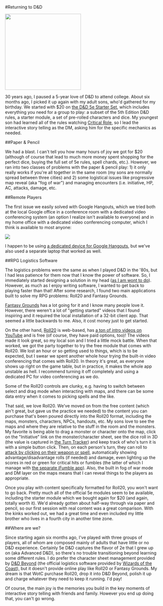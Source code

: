 #Returning to D&D

<img src="http://sellsbrothers.com/public/post-images/2017/DnD_Logo.png" class="main-blog-image" style="width: 250px">

30 years ago, I paused a 5-year love of D&D to attend college. About six months ago, I picked it up again with my adult sons, who'd gathered for my birthday. We started with $20 on [the D&D 5e Starter Set](http://dnd.wizards.com/products/tabletop-games/rpg-products/rpg_starterset), which includes everything you need for a group to play: a subset of the 5th Edition D&D rules, a starter module, a set of pre-rolled characters and dice. My youngest son had learned all of the rules watching [Critical Role](https://geekandsundry.com/shows/critical-role/), so I lead the interactive story telling as the DM, asking him for the specific mechanics as needed.

##Paper & Pencil

We had a blast. I can't tell you how many hours of joy we got for $20 (although of course that lead to much more money spent shopping for the perfect dice, buying the full set of 5e rules, spell chards, etc.). However, we ran into two classes of problems with the paper & pencil play: 1) it only really works if you're all together in the same room (my sons are normally spread between three cities) and 2) some logistical issues like progressive map reveal (aka "fog of war") and managing encounters (i.e. initiative, HP, AC, attacks, damage, etc.

##Remote Players

The first issue we easily solved with Google Hangouts, which we tried both at the local Google office in a conference room with a dedicated video conferencing system (an option I realize isn't available to everyone) and in my home office with a dedicated video conferencing computer, which I think is available to most anyone:

<img src="http://sellsbrothers.com/public/post-images/2017/home-dnd-setup.png" />

I happen to be using [a dedicated device for Google Hangouts](https://enterprise.google.com/chrome/devices/#meetings), but we've also used a separate laptop that worked as well.

##RPG Logistics Software

The logistics problems were the same as when I played D&D in the '80s, but I had less patience for them now that I know the power of software. So, I immediately started designing a solution in my head ([as I am wont to do](http://sellsbrothers.com/backgammon-and-using-your-own-products)). However, as much as I enjoy writing software, I wanted to get back to playing faster than that! After some research, I found two main applications built to solve my RPG problems: Roll20 and Fantasy Grounds.

[Fantasy Grounds](https://www.fantasygrounds.com) has a lot going for it and I know many people love it. However, there weren't a lot of "getting started" videos that I found inspiring and it required the local installation of a 32-bit client app. That seemed a little backwards to me. Also, it cost money just to get started.

On the other hand, [Roll20](http://roll20.net) is web-based, has [a ton of intro videos on YouTube](https://www.youtube.com/results?search_query=roll20&page=&utm_source=opensearch) and is free (of course, they have paid options, too)! The videos made it look great, so my local son and I tried a little mock battle. When that worked, we got the party together to try the free module that comes with Roll20. We lost an hour or so getting used to things, which is to be expected, but I swear we spent another whole hour trying the built-in video conferencing that comes with Roll20. In theory it's great, as everyone shows up right on the game table, but in practice, it makes the whole app unstable as hell. I recommend turning it off completely and using a dedicated PC for video conferencing as we do.

Some of the Roll20 controls are clunky, e.g. having to switch between select and drag mode when interacting with maps, and there can be some data entry when it comes to picking spells and the like.

That said, we love Roll20. We've moved on from the free content (which ain't great, but gave us the practice we needed) to the content you can purchase that's been poured directly into the Roll20 format, including the maps, monsters, characters, NPCs, handouts, etc. My sons love to see the maps and where they are relative to the stuff in the room and the monsters. My favorite is being able to drag a monster or character onto the map, click on the "Initiative" link on the monster/character sheet, see the dice roll in 3D (the value is captured in [the Turn Tracker](https://wiki.roll20.net/Turn_Tracker)) and keep track of who's turn it is with a simple button click. Then, on each person's turn, they can roll to [attack by clicking on their weapon or spell](https://wiki.roll20.net/5th_Edition_OGL_by_Roll20#Rolling_from_the_Attacks_.26_Spellcasting_Block), automatically showing advantage/disadvantage rolls (if needed) and damage, even lighting up the scores in red or green for critical hits or fumbles (the latter of which I manage with [the separate iFumble app](https://play.google.com/store/apps/details?id=mgs.android.paizo.ifumble&hl=en)). Also, the built in fog of war mode and DM layer on the maps means that I can reveal things to the players as appropriate.

Once you play with content specifically formatted for Roll20, you won't want to go back. Pretty much all of the official 5e modules seem to be available, including the starter module which we bought again for $20 (and again, totally worth it). We'd already gotten about half-way through via paper and pencil, so our first session with real content was a great comparison. With the kinks worked out, we had a great time and even included my little brother who lives in a fourth city in another time zone.

##Where are we?

Since starting again six months ago, I've played with three groups of players, all of whom are composed mainly of adults that have little or no D&D experience. Certainly 5e D&D captures the flavor of 2e that I grew up on (aka Advanced D&D), so there's no trouble transitioning beyond learning some different rules. I do prefer the character sheet management provided by [D&D Beyond](http://dndbeyond.com) (the official logistics software provided by [Wizards of the Coast](http://dnd.wizards.com)), but it doesn't provide online play like Roll20 or Fantasy Grounds. My dream is that WotC purchase Roll20, drop it into D&D Beyond, polish it up and charge whatever they need to keep it running. I'd pay!

Of course, the main joy is the memories you build in the key moments of interactive story telling with friends and family. However you end up doing that, you can't go wrong.